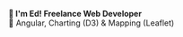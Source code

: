 **:wave: I'm Ed! Freelance Web Developer**<br>
:sparkling_heart: Angular, Charting (D3) & Mapping (Leaflet)


